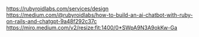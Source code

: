 https://rubyroidlabs.com/services/design
https://medium.com/@rubyroidlabs/how-to-build-an-ai-chatbot-with-ruby-on-rails-and-chatgpt-9a48f292c37c
https://miro.medium.com/v2/resize:fit:1400/0*SWpA9N3A9okKw-Ga